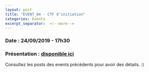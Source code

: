 ```yaml
---
layout: post
title: "EVENT_04 - CTF d'initiation"
categories: Events
excerpt_separator:  <!--more-->
---
```

<!--more-->

### Date : 24/09/2019 - 17h30
### Présentation : <a href="https://slides.com/adelalm/event_04" target="_blank">disponible ici</a>

Consultez les posts des events précédents pour avoir des détails. :)